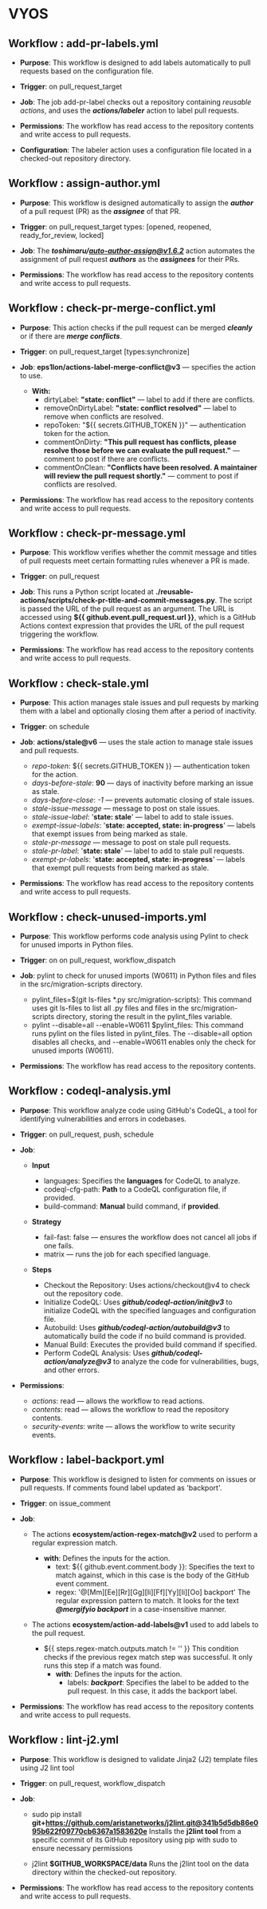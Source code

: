 # VYOS

## Workflow : add-pr-labels.yml
- **Purpose**: This workflow is designed to add labels automatically to pull requests based on the configuration file.
   
- **Trigger**: on pull_request_target
   
- **Job**: The job add-pr-label checks out a repository containing _reusable actions_, and uses the ***actions/labeler*** action to label pull requests.
   
- **Permissions**: The workflow has read access to the repository contents and write access to pull requests.
   
- **Configuration**: The labeler action uses a configuration file located in a checked-out repository directory.


## Workflow : assign-author.yml
- **Purpose**: This workflow is designed automatically to assign the _**author**_ of a pull request (PR) as the _**assignee**_ of that PR.
  
- **Trigger**: on pull_request_target types: [opened, reopened, ready_for_review, locked]
   
- **Job**: The ***toshimaru/auto-author-assign@v1.6.2*** action automates the assignment of pull request _**authors**_ as the _**assignees**_ for their PRs.
   
- **Permissions**: The workflow has read access to the repository contents and write access to pull requests.

   
## Workflow : check-pr-merge-conflict.yml
- **Purpose**: This action checks if the pull request can be merged _**cleanly**_ or if there are _**merge conflicts**_.
  
- **Trigger**: on pull_request_target [types:synchronize]
   
- **Job**: **eps1lon/actions-label-merge-conflict@v3**  — specifies the action to use.
    - **With:**
      - dirtyLabel: **"state: conflict"** — label to add if there are conflicts.
      - removeOnDirtyLabel: **"state: conflict resolved"** — label to remove when conflicts are resolved.
      - repoToken: "${{ secrets.GITHUB_TOKEN }}" — authentication token for the action.
      - commentOnDirty: **"This pull request has conflicts, please resolve those before we can evaluate the pull request."** — comment to post if there are
        conflicts.
      - commentOnClean: **"Conflicts have been resolved. A maintainer will review the pull request shortly."** — comment to post if conflicts are resolved.
   
- **Permissions**: The workflow has read access to the repository contents and write access to pull requests.


## Workflow : check-pr-message.yml
- **Purpose**: This workflow verifies whether the commit message and titles of pull requests meet certain formatting rules whenever a PR is made.
  
- **Trigger**: on pull_request
   
- **Job**: This runs a Python script located at **./reusable-actions/scripts/check-pr-title-and-commit-messages.py**. The script is passed the URL of the pull request as an argument. The URL is accessed using **${{ github.event.pull_request.url }}**, which is a GitHub Actions context expression that provides the URL of the pull request triggering the workflow.
   
- **Permissions**: The workflow has read access to the repository contents and write access to pull requests.

  
## Workflow : check-stale.yml
- **Purpose**: This action manages stale issues and pull requests by marking them with a label and optionally closing them after a period of inactivity.
  
- **Trigger**: on schedule 
   
- **Job**: **actions/stale@v6** — uses the stale action to manage stale issues and pull requests.
    - _repo-token_: ${{ secrets.GITHUB_TOKEN }} — authentication token for the action.
    - _days-before-stale_: **90** — days of inactivity before marking an issue as stale.
    - _days-before-close_: *-1* — prevents automatic closing of stale issues.
    - _stale-issue-message_ — message to post on stale issues.
    - _stale-issue-label_: '**state: stale**' — label to add to stale issues.
    - _exempt-issue-labels_: '**state: accepted, state: in-progress**' — labels that exempt issues from being marked as stale.
    - _stale-pr-message_ — message to post on stale pull requests.
    - _stale-pr-label_: '**state: stale**' — label to add to stale pull requests.
    - _exempt-pr-labels_: '**state: accepted, state: in-progress**' — labels that exempt pull requests from being marked as stale.
   
- **Permissions**: The workflow has read access to the repository contents and write access to pull requests.

## Workflow : check-unused-imports.yml
- **Purpose**: This workflow performs code analysis using Pylint to check for unused imports in Python files.
  
- **Trigger**: on on pull_request, workflow_dispatch
   
- **Job**: pylint to check for unused imports (W0611) in Python files and files in the src/migration-scripts directory.
     - pylint_files=$(git ls-files *.py src/migration-scripts): This command uses git ls-files to list all .py files and files in the src/migration-scripts directory, storing the result in the pylint_files variable.
     - pylint --disable=all --enable=W0611 $pylint_files: This command runs pylint on the files listed in pylint_files. The --disable=all option disables all checks, and --enable=W0611 enables only the check for unused imports (W0611).
   
- **Permissions**: The workflow has read access to the repository contents.


## Workflow : codeql-analysis.yml
- **Purpose**: This workflow analyze code using GitHub's CodeQL, a tool for identifying vulnerabilities and errors in codebases.
  
- **Trigger**: on pull_request, push, schedule
   
- **Job**:
    - **Input**
        - languages: Specifies the **languages** for CodeQL to analyze.
        - codeql-cfg-path: **Path** to a CodeQL configuration file, if provided.
        - build-command: **Manual** build command, if **provided**.

    - **Strategy**
        - fail-fast: false — ensures the workflow does not cancel all jobs if one fails.
        - matrix — runs the job for each specified language.

    - **Steps**
        - Checkout the Repository: Uses actions/checkout@v4 to check out the repository code.
        - Initialize CodeQL: Uses **_github/codeql-action/init@v3_** to initialize CodeQL with the specified languages and configuration file.
        - Autobuild: Uses **_github/codeql-action/autobuild@v3_** to automatically build the code if no build command is provided.
        - Manual Build: Executes the provided build command if specified.
        - Perform CodeQL Analysis: Uses **_github/codeql-action/analyze@v3_** to analyze the code for vulnerabilities, bugs, and other errors.
  
- **Permissions**:
    - _actions_: read — allows the workflow to read actions.
    - _contents_: read — allows the workflow to read the repository contents.
    - _security-events_: write — allows the workflow to write security events.
  
## Workflow : label-backport.yml
- **Purpose**: This workflow is designed to listen for comments on issues or pull requests. If comments found label updated as 'backport'.
  
- **Trigger**: on issue_comment
  
- **Job**:
     - The actions **ecosystem/action-regex-match@v2** used to perform a regular expression match.
         - **with**: Defines the inputs for the action.
              - text: ${{ github.event.comment.body }}: Specifies the text to match against, which in this case is the body of the GitHub event comment.
              - regex: '@[Mm][Ee][Rr][Gg][Ii][Ff][Yy][Ii][Oo] backport' The regular expression pattern to match. It looks for the text **_@mergifyio backport_** in a case-insensitive manner.

     - The actions **ecosystem/action-add-labels@v1** used to add labels to the pull request.
          - ${{ steps.regex-match.outputs.match != '' }} This condition checks if the previous regex match step was successful. It only runs this step if a match was found.
              - **with**: Defines the inputs for the action.
                   - labels: **_backport_**: Specifies the label to be added to the pull request. In this case, it adds the backport label.


- **Permissions**: The workflow has read access to the repository contents and write access to pull requests.

## Workflow : lint-j2.yml
- **Purpose**: This workflow is designed to validate Jinja2 (J2) template files using J2 lint tool
  
- **Trigger**: on pull_request, workflow_dispatch
   
- **Job**:
    - sudo pip install **git+https://github.com/aristanetworks/j2lint.git@341b5d5db86e095b622f09770cb6367a1583620e** Installs the **j2lint tool** from a specific commit of its GitHub repository using pip with sudo to ensure necessary permissions

    - j2lint **$GITHUB_WORKSPACE/data** Runs the j2lint tool on the data directory within the checked-out repository.

- **Permissions**: The workflow has read access to the repository contents and write access to pull requests.
